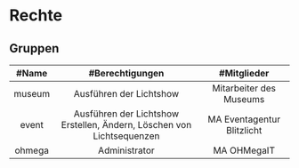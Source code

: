 # Rechte

## Gruppen

| #Name  |                             #Berechtigungen                              |        #Mitglieder         |
|:------:|:------------------------------------------------------------------------:|:--------------------------:|
| museum |                         Ausführen der Lichtshow                          |  Mitarbeiter des Museums   |
| event  | Ausführen der Lichtshow<br>Erstellen, Ändern, Löschen von Lichtsequenzen | MA Eventagentur Blitzlicht |
| ohmega |                              Administrator                               |        MA OHMegaIT         |